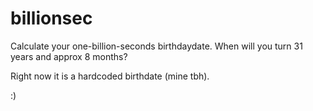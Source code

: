 # billionsec

Calculate your one-billion-seconds birthdaydate.
When will you turn 31 years and approx 8 months?

Right now it is a hardcoded birthdate (mine tbh).

:)

